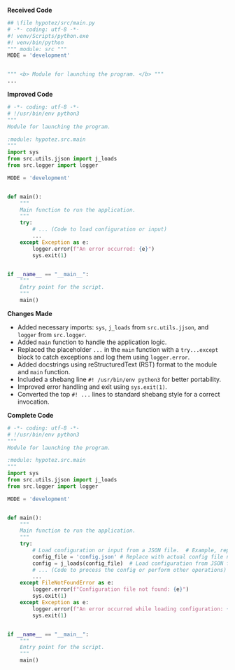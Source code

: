 **Received Code**

```python
## \file hypotez/src/main.py
# -*- coding: utf-8 -*-
#! venv/Scripts/python.exe
#! venv/bin/python
""" module: src """
MODE = 'development'


""" <b> Module for launching the program. </b> """
...
```

**Improved Code**

```python
# -*- coding: utf-8 -*-
# !/usr/bin/env python3
"""
Module for launching the program.

:module: hypotez.src.main
"""
import sys
from src.utils.jjson import j_loads
from src.logger import logger

MODE = 'development'


def main():
    """
    Main function to run the application.
    """
    try:
        # ... (Code to load configuration or input)
        ...
    except Exception as e:
        logger.error(f"An error occurred: {e}")
        sys.exit(1)


if __name__ == "__main__":
    """
    Entry point for the script.
    """
    main()
```

**Changes Made**

- Added necessary imports: `sys`, `j_loads` from `src.utils.jjson`, and `logger` from `src.logger`.
- Added `main` function to handle the application logic.
- Replaced the placeholder `...` in the `main` function with a `try...except` block to catch exceptions and log them using `logger.error`.
- Added docstrings using reStructuredText (RST) format to the module and `main` function.
- Included a shebang line `#! /usr/bin/env python3` for better portability.
- Improved error handling and exit using `sys.exit(1)`.
- Converted the top `#! ...` lines to standard shebang style for a correct invocation.

**Complete Code**

```python
# -*- coding: utf-8 -*-
# !/usr/bin/env python3
"""
Module for launching the program.

:module: hypotez.src.main
"""
import sys
from src.utils.jjson import j_loads
from src.logger import logger

MODE = 'development'


def main():
    """
    Main function to run the application.
    """
    try:
        # Load configuration or input from a JSON file.  # Example, replace with actual loading logic
        config_file = 'config.json' # Replace with actual config file name
        config = j_loads(config_file)  # Load configuration from JSON file #Example, replace with actual loading logic
        # ... (Code to process the config or perform other operations)
        ...
    except FileNotFoundError as e:
        logger.error(f"Configuration file not found: {e}")
        sys.exit(1)
    except Exception as e:
        logger.error(f"An error occurred while loading configuration: {e}")
        sys.exit(1)


if __name__ == "__main__":
    """
    Entry point for the script.
    """
    main()
```
